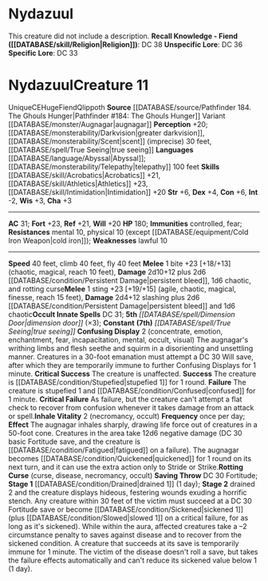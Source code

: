 ﻿---
ac: '31'
alignment: CE
all_resistance: null
burrow_speed: null
charisma: '+3'
climb_speed: '40'
constitution: '+6'
creature_ability:
- Confusing Display
- Inhale Vitality
- Rotting Curse
creature_family: null
description: 'This creature did not include a description.<br/><br/><b><u>Recall Knowledge
  - Fiend</u> ( [[DATABASE/skill/Religion|Religion]] )</b>: DC 38<br/><b><u>Unspecific
  Lore</u></b>: DC 36<br/><b><u>Specific Lore</u></b>: DC 33'
dexterity: '+4'
element: null
fly_speed: '40'
fortitude: '+23'
hardness: null
hp: '180'
id: '2145'
immunity:
- '[[DATABASE/trait/Troll|controlled]]'
- '[[DATABASE/trait/Fear|fear]]'
intelligence: '-2'
land_speed: '40'
language:
- '[[DATABASE/language/Abyssal|Abyssal]] ; [[DATABASE/monsterability/Telepathy|telepathy]]
  100 feet'
level: '11'
max_speed: '40'
name: Nydazuul
perception: '+20'
rarity: Unique
reflex: '+21'
resistance:
- '[[DATABASE/trait/Mental|mental]] 10'
- physical 10 (except [[DATABASE/equipment/Cold Iron Weapon|cold iron]] )
rus_type_level: null
school: null
sense:
- '[[DATABASE/monsterability/Darkvision|greater darkvision]]'
- '[[DATABASE/monsterability/Scent|scent]] (imprecise) 30 feet'
- '[[DATABASE/spell/True Seeing|true seeing]]'
size: Huge
skill:
- '[[DATABASE/skill/Acrobatics|Acrobatics]] +21'
- '[[DATABASE/skill/Athletics|Athletics]] +23'
- '[[DATABASE/skill/Intimidation|Intimidation]] +20'
source: '[[DATABASE/source/Pathfinder 184. The Ghouls Hunger|Pathfinder #184: The
  Ghouls Hunger]]'
speed:
- 40 feet
- climb 40 feet
- fly 40 feet
spell:
- '[[DATABASE/spell/Dimension Door|Dimension Door]]'
- '[[DATABASE/spell/True Seeing|TrueSeeing]]'
strength: '+6'
strength_req: '6'
strongest_save:
- Fortitude
swim_speed: null
trait:
- '[[DATABASE/trait/Fiend|Fiend]]'
- '[[DATABASE/trait/Qlippoth|Qlippoth]]'
- '[[DATABASE/trait/Unique|Unique]]'
type: Creature
vision: Greater darkvision
weakest_save:
- Will
weakness:
- '[[DATABASE/trait/Lawful|lawful]] 10'
will: '+20'
wisdom: '+3'

---
# Nydazuul

This creature did not include a description.
**Recall Knowledge - Fiend ([[DATABASE/skill/Religion|Religion]])**: DC 38
**Unspecific Lore**: DC 36
**Specific Lore**: DC 33

# Nydazuul<span class="item-type">Creature 11</span>

<span class="trait-unique item-trait">Unique</span><span class="trait-alignment item-trait">CE</span><span class="trait-size item-trait">Huge</span><span class="item-trait">Fiend</span><span class="item-trait">Qlippoth</span>
**Source** [[DATABASE/source/Pathfinder 184. The Ghouls Hunger|Pathfinder #184: The Ghouls Hunger]]
Variant [[DATABASE/monster/Augnagar|augnagar]] 
**Perception** +20; [[DATABASE/monsterability/Darkvision|greater darkvision]], [[DATABASE/monsterability/Scent|scent]] (imprecise) 30 feet, [[DATABASE/spell/True Seeing|true seeing]]
**Languages** [[DATABASE/language/Abyssal|Abyssal]]; [[DATABASE/monsterability/Telepathy|telepathy]] 100 feet
**Skills** [[DATABASE/skill/Acrobatics|Acrobatics]] +21, [[DATABASE/skill/Athletics|Athletics]] +23, [[DATABASE/skill/Intimidation|Intimidation]] +20
**Str** +6, **Dex** +4, **Con** +6, **Int** -2, **Wis** +3, **Cha** +3

---
**AC** 31; **Fort** +23, **Ref** +21, **Will** +20
**HP** 180; **Immunities** controlled, fear; **Resistances** mental 10, physical 10 (except [[DATABASE/equipment/Cold Iron Weapon|cold iron]]); **Weaknesses** lawful 10

---
**Speed** 40 feet, climb 40 feet, fly 40 feet
<span class="in-box-ability">**Melee** <span class="action-icon">1</span> bite +23 [+18/+13] (chaotic, magical, reach 10 feet), **Damage** 2d10+12 plus 2d6 [[DATABASE/condition/Persistent Damage|persistent bleed]], 1d6 chaotic, and rotting curse</span><span class="in-box-ability">**Melee** <span class="action-icon">1</span> sting +23 [+19/+15] (agile, chaotic, magical, finesse, reach 15 feet), **Damage** 2d4+12 slashing plus 2d6 [[DATABASE/condition/Persistent Damage|persistent bleed]] and 1d6 chaotic</span>**Occult Innate Spells** DC 31; **5th** _[[DATABASE/spell/Dimension Door|dimension door]]_ (×3); **Constant** **(7th)** _[[DATABASE/spell/True Seeing|true seeing]]_
<span class="in-box-ability">**Confusing Display** <span class="action-icon">2</span> (concentrate, emotion, enchantment, fear, incapacitation, mental, occult, visual) The augnagar's writhing limbs and flesh seethe and squirm in a disorienting and unsettling manner. Creatures in a 30-foot emanation must attempt a DC 30 Will save, after which they are temporarily immune to further Confusing Displays for 1 minute. 
**Critical Success** The creature is unaffected. 
**Success** The creature is [[DATABASE/condition/Stupefied|stupefied 1]] for 1 round. 
**Failure** The creature is stupefied 1 and [[DATABASE/condition/Confused|confused]] for 1 minute. 
**Critical Failure** As failure, but the creature can't attempt a flat check to recover from confusion whenever it takes damage from an attack or spell.</span><span class="in-box-ability">**Inhale Vitality** <span class="action-icon">2</span> (necromancy, occult) **Frequency** once per day; **Effect** The augnagar inhales sharply, drawing life force out of creatures in a 50-foot cone. Creatures in the area take 12d6 negative damage (DC 30 basic Fortitude save, and the creature is [[DATABASE/condition/Fatigued|fatigued]] on a failure). The augnagar becomes [[DATABASE/condition/Quickened|quickened]] for 1 round on its next turn, and it can use the extra action only to Stride or Strike.</span><span class="in-box-ability">**Rotting Curse** (curse, disease, necromancy, occult) **Saving Throw** DC 30 Fortitude; **Stage 1** [[DATABASE/condition/Drained|drained 1]] (1 day); **Stage 2** drained 2 and the creature displays hideous, festering wounds exuding a horrific stench. Any creature within 30 feet of the victim must succeed at a DC 30 Fortitude save or become [[DATABASE/condition/Sickened|sickened 1]] (plus [[DATABASE/condition/Slowed|slowed 1]] on a critical failure, for as long as it's sickened). While within the aura, affected creatures take a –2 circumstance penalty to saves against disease and to recover from the sickened condition. A creature that succeeds at its save is temporarily immune for 1 minute. The victim of the disease doesn't roll a save, but takes the failure effects automatically and can't reduce its sickened value below 1 (1 day).</span>